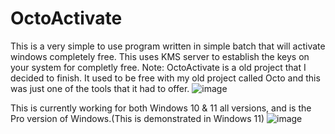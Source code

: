 # OctoActivate
This is a very simple to use program written in simple batch that will activate windows completely free.
This uses KMS server to establish the keys on your system for completly free.
Note: OctoActivate is a old project that I decided to finish. It used to be free with my old project called Octo and this was just one of the tools that it had to offer. 
![image](https://user-images.githubusercontent.com/65846161/215667768-7eb7069e-2b25-4e62-89a2-f6cca3fc34b1.png)

This is currently working for both Windows 10 & 11 all versions, and is the Pro version of Windows.(This is demonstrated in Windows 11)
![image](https://user-images.githubusercontent.com/65846161/215668247-7c4f330c-8e03-4a47-919b-83462e34f3ff.png)

